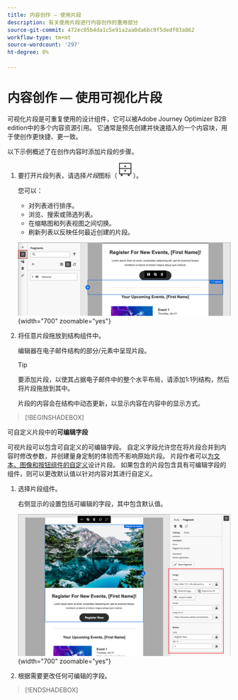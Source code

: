 ```yaml
---
title: 内容创作 — 使用片段
description: 有关使用片段进行内容创作的重用部分
source-git-commit: 472ec05b4da1c5e91a2aa0da6bc9f5dedf03a862
workflow-type: tm+mt
source-wordcount: '297'
ht-degree: 0%

---
```


# 内容创作 — 使用可视化片段

可视化片段是可重复使用的设计组件，它可以被Adobe Journey Optimizer B2B edition中的多个内容资源引用。 它通常是预先创建并快速插入的一个内容块，用于使创作更快捷、更一致。

以下示例概述了在创作内容时添加片段的步骤。

1. 要打开片段列表，请选择&#x200B;_片段_&#x200B;图标（![片段图标](../user/assets/do-not-localize/icon-fragments.svg)）。

   您可以：

   * 对列表进行排序。
   * 浏览、搜索或筛选列表。
   * 在缩略图和列表视图之间切换。
   * 刷新列表以反映任何最近创建的片段。

   ![从列表中选择片段](../user/content/assets/visual-designer-fragments.png){width="700" zoomable="yes"}

1. 将任意片段拖放到结构组件中。

   编辑器在电子邮件结构的部分/元素中呈现片段。

   >[!TIP]
   >
   >要添加片段，以使其占据电子邮件中的整个水平布局，请添加1:1列结构，然后将片段拖放到其中。

   片段的内容会在结构中动态更新，以显示内容在内容中的显示方式。

>[!BEGINSHADEBOX]

可自定义片段中的&#x200B;**可编辑字段**

可视片段可以包含可自定义的可编辑字段。 自定义字段允许您在将片段合并到内容时修改参数，并创建量身定制的体验而不影响原始片段。 片段作者可以[为文本、图像和按钮组件的自定义](../user/content/fragment-authoring.md#enable-fragment-customization)设计片段。 如果包含的片段包含具有可编辑字段的组件，则可以更改默认值以针对内容对其进行自定义。

1. 选择片段组件。

   右侧显示的设置包括可编辑的字段，其中包含默认值。

   ![更改片段组件参数](../user/content/assets/fragment-editable-fields-displayed-design.png){width="700" zoomable="yes"}

1. 根据需要更改任何可编辑的字段。

>[!ENDSHADEBOX]
